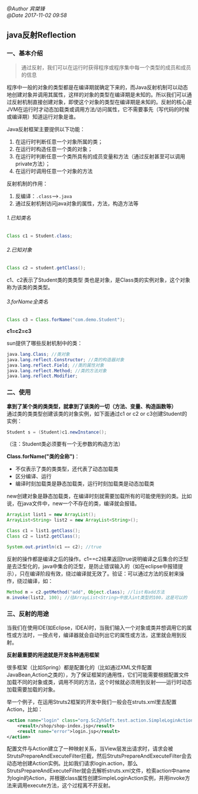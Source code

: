 *@Author 宾桀锋*  
*@Date 2017-11-02 09:58*

## java反射Reflection ##
### 一、基本介绍 ###
> 通过反射，我们可以在运行时获得程序或程序集中每一个类型的成员和成员的信息

程序中一般的对象的类型都是在编译期就确定下来的，而Java反射机制可以动态地创建对象并调用其属性，这样的对象的类型在编译期是未知的。所以我们可以通过反射机制直接创建对象，即使这个对象的类型在编译期是未知的。反射的核心是JVM在运行时才动态加载类或调用方法/访问属性，它不需要事先（写代码的时候或编译期）知道运行对象是谁。

Java反射框架主要提供以下功能：  
1. 在运行时判断任意一个对象所属的类；
2. 在运行时构造任意一个类的对象；
3. 在运行时判断任意一个类所具有的成员变量和方法（通过反射甚至可以调用private方法）；
4. 在运行时调用任意一个对象的方法

反射机制的作用：
1. 反编译：`.class`-->`.java`
2. 通过反射机制访问java对象的属性，方法，构造方法等

###### 1.已知类名 ######
```java
Class c1 = Student.class;
```
###### 2.已知对象 ###### 
```java
Class c2 = student.getClass();
```
c1、c2表示了Student类的类类型
类也是对象，是Class类的实例对象，这个对象称为该类的类类型。

###### 3.forName全类名 ###### 
```java
Class c3 = Class.forName("com.demo.Student");
```
**c1=c2=c3**

sun提供了哪些反射机制中的类：
```java
java.lang.Class; //类对象               
java.lang.reflect.Constructor; //类的构造器对象
java.lang.reflect.Field; //类的属性对象     
java.lang.reflect.Method; //类的方法对象
java.lang.reflect.Modifier;
```

### 二、使用 ###
**拿到了某个类的类类型，就拿到了该类的一切（方法、变量、构造函数等）**  
通过类的类类型创建该类的对象实例，如下面通过c1 or c2 or c3创建Student的实例：
```java
Student s = (Student)c1.newInstance();
```
（注：Student类必须要有一个无参数的构造方法）

**Class.forName("类的全称")**：
- 不仅表示了类的类类型，还代表了动态加载类
- 区分编译、运行
- 编译时刻加载类是静态加载类，运行时刻加载类是动态加载类

new创建对象是静态加载类，在编译时刻就需要加载所有的可能使用到的类。比如说，在java文件中，new一个不存在的类，编译就会报错。

```java
ArrayList list1 = new ArrayList();
ArrayList<String> list2 = new ArrayList<String>();

Class c1 = list1.getClass();
Class c2 = list2.getClass();

System.out.println(c1 == c2); //true
```
反射的操作都是编译之后的操作。c1==c2结果返回true说明编译之后集合的泛型是去泛型化的，java中集合的泛型，是防止错误输入的（如在eclipse中报错提示），只在编译阶段有效，绕过编译就无效了。验证：可以通过方法的反射来操作，绕过编译，如：
```java
Method m = c2.getMethod("add", Object.class); //list有add方法
m.invoke(list2, 100); //往ArrayList<String>中放入int类型的100，这是可以的
```

### 三、反射的用途 ###
当我们在使用IDE(如Eclipse，IDEA)时，当我们输入一个对象或类并想调用它的属性或方法时，一按点号，编译器就会自动列出它的属性或方法，这里就会用到反射。

**反射最重要的用途就是开发各种通用框架**

很多框架（比如Spring）都是配置化的（比如通过XML文件配置JavaBean,Action之类的），为了保证框架的通用性，它们可能需要根据配置文件加载不同的对象或类，调用不同的方法，这个时候就必须用到反射——运行时动态加载需要加载的对象。

举一个例子，在运用Struts2框架的开发中我们一般会在struts.xml里去配置Action，比如：
```xml
<action name="login" class="org.ScZyhSoft.test.action.SimpleLoginAction"method="execute">
    <result>/shop/shop-index.jsp</result>
    <result name="error">login.jsp</result>
</action>
```
配置文件与Action建立了一种映射关系，当View层发出请求时，请求会被StrutsPrepareAndExecuteFilter拦截，然后StrutsPrepareAndExecuteFilter会去动态地创建Action实例。比如我们请求login.action，那么StrutsPrepareAndExecuteFilter就会去解析struts.xml文件，检索action中name为login的Action，并根据class属性创建SimpleLoginAction实例，并用invoke方法来调用execute方法，这个过程离不开反射。